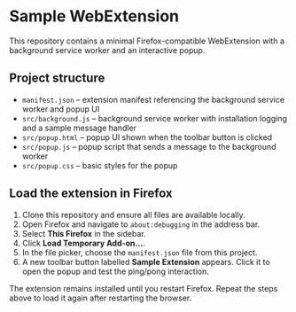 # Sample WebExtension

This repository contains a minimal Firefox-compatible WebExtension with a background service worker and an interactive popup.

## Project structure

- `manifest.json` – extension manifest referencing the background service worker and popup UI
- `src/background.js` – background service worker with installation logging and a sample message handler
- `src/popup.html` – popup UI shown when the toolbar button is clicked
- `src/popup.js` – popup script that sends a message to the background worker
- `src/popup.css` – basic styles for the popup

## Load the extension in Firefox

1. Clone this repository and ensure all files are available locally.
2. Open Firefox and navigate to `about:debugging` in the address bar.
3. Select **This Firefox** in the sidebar.
4. Click **Load Temporary Add-on...**.
5. In the file picker, choose the `manifest.json` file from this project.
6. A new toolbar button labelled **Sample Extension** appears. Click it to open the popup and test the ping/pong interaction.

The extension remains installed until you restart Firefox. Repeat the steps above to load it again after restarting the browser.
